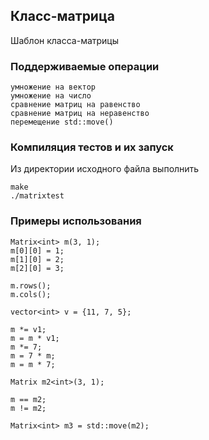 ## Класс-матрица

Шаблон класса-матрицы

### Поддерживаемые операции

    умножение на вектор
    умножение на число
    сравнение матриц на равенство
    сравнение матриц на неравенство
    перемещение std::move()


### Компиляция тестов и их запуск

Из директории исходного файла выполнить

    make
    ./matrixtest

### Примеры использования

    Matrix<int> m(3, 1);
    m[0][0] = 1;
    m[1][0] = 2;
    m[2][0] = 3;

    m.rows();
    m.cols();

    vector<int> v = {11, 7, 5};

    m *= v1;
    m = m * v1;
    m *= 7;
    m = 7 * m;
    m = m * 7;

    Matrix m2<int>(3, 1);

    m == m2;
    m != m2;

    Matrix<int> m3 = std::move(m2);
